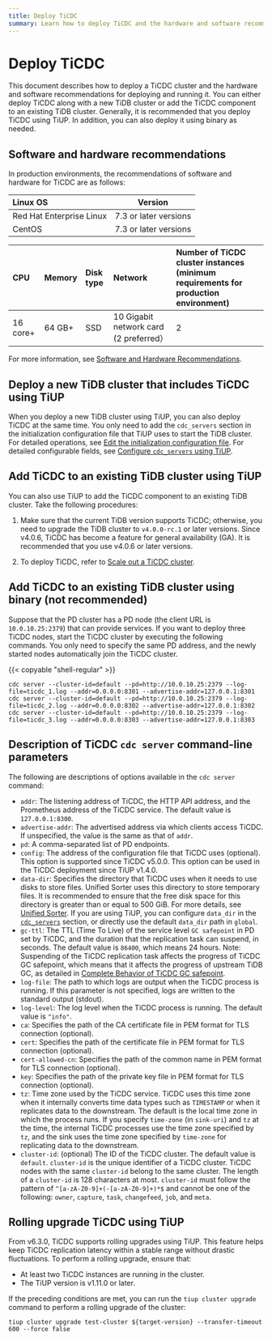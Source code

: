 ```yaml
---
title: Deploy TiCDC
summary: Learn how to deploy TiCDC and the hardware and software recommendations for deploying and running it.
---
```


# Deploy TiCDC

This document describes how to deploy a TiCDC cluster and the hardware and software recommendations for deploying and running it. You can either deploy TiCDC along with a new TiDB cluster or add the TiCDC component to an existing TiDB cluster. Generally, it is recommended that you deploy TiCDC using TiUP. In addition, you can also deploy it using binary as needed.

## Software and hardware recommendations

In production environments, the recommendations of software and hardware for TiCDC are as follows:

| Linux OS       | Version         |
| :----------------------- | :----------: |
| Red Hat Enterprise Linux | 7.3 or later versions   |
| CentOS                   | 7.3 or later versions   |

| CPU | Memory | Disk type | Network | Number of TiCDC cluster instances (minimum requirements for production environment) |
| :--- | :--- | :--- | :--- | :--- |
| 16 core+ | 64 GB+ | SSD | 10 Gigabit network card (2 preferred） | 2 |

For more information, see [Software and Hardware Recommendations](/hardware-and-software-requirements.md).

## Deploy a new TiDB cluster that includes TiCDC using TiUP

When you deploy a new TiDB cluster using TiUP, you can also deploy TiCDC at the same time. You only need to add the `cdc_servers` section in the initialization configuration file that TiUP uses to start the TiDB cluster. For detailed operations, see [Edit the initialization configuration file](/production-deployment-using-tiup.md#step-3-initialize-cluster-topology-file). For detailed configurable fields, see [Configure `cdc_servers` using TiUP](/tiup/tiup-cluster-topology-reference.md#cdc_servers).

## Add TiCDC to an existing TiDB cluster using TiUP

You can also use TiUP to add the TiCDC component to an existing TiDB cluster. Take the following procedures:

1. Make sure that the current TiDB version supports TiCDC; otherwise, you need to upgrade the TiDB cluster to `v4.0.0-rc.1` or later versions. Since v4.0.6, TiCDC has become a feature for general availability (GA). It is recommended that you use v4.0.6 or later versions.

2. To deploy TiCDC, refer to [Scale out a TiCDC cluster](/scale-tidb-using-tiup.md#scale-out-a-ticdc-cluster).

## Add TiCDC to an existing TiDB cluster using binary (not recommended)

Suppose that the PD cluster has a PD node (the client URL is `10.0.10.25:2379`) that can provide services. If you want to deploy three TiCDC nodes, start the TiCDC cluster by executing the following commands. You only need to specify the same PD address, and the newly started nodes automatically join the TiCDC cluster.

{{< copyable "shell-regular" >}}

```shell
cdc server --cluster-id=default --pd=http://10.0.10.25:2379 --log-file=ticdc_1.log --addr=0.0.0.0:8301 --advertise-addr=127.0.0.1:8301
cdc server --cluster-id=default --pd=http://10.0.10.25:2379 --log-file=ticdc_2.log --addr=0.0.0.0:8302 --advertise-addr=127.0.0.1:8302
cdc server --cluster-id=default --pd=http://10.0.10.25:2379 --log-file=ticdc_3.log --addr=0.0.0.0:8303 --advertise-addr=127.0.0.1:8303
```

## Description of TiCDC `cdc server` command-line parameters

The following are descriptions of options available in the `cdc server` command:

- `addr`: The listening address of TiCDC, the HTTP API address, and the Prometheus address of the TiCDC service. The default value is `127.0.0.1:8300`.
- `advertise-addr`: The advertised address via which clients access TiCDC. If unspecified, the value is the same as that of `addr`.
- `pd`: A comma-separated list of PD endpoints.
- `config`: The address of the configuration file that TiCDC uses (optional). This option is supported since TiCDC v5.0.0. This option can be used in the TiCDC deployment since TiUP v1.4.0.
- `data-dir`: Specifies the directory that TiCDC uses when it needs to use disks to store files. Unified Sorter uses this directory to store temporary files. It is recommended to ensure that the free disk space for this directory is greater than or equal to 500 GiB. For more details, see [Unified Sorter](/ticdc/manage-ticdc.md#unified-sorter). If you are using TiUP, you can configure `data_dir` in the [`cdc_servers`](/tiup/tiup-cluster-topology-reference.md#cdc_servers) section, or directly use the default `data_dir` path in `global`.
- `gc-ttl`: The TTL (Time To Live) of the service level `GC safepoint` in PD set by TiCDC, and the duration that the replication task can suspend, in seconds. The default value is `86400`, which means 24 hours. Note: Suspending of the TiCDC replication task affects the progress of TiCDC GC safepoint, which means that it affects the progress of upstream TiDB GC, as detailed in [Complete Behavior of TiCDC GC safepoint](/ticdc/ticdc-faq.md#what-is-the-complete-behavior-of-ticdc-garbage-collection-gc-safepoint).
- `log-file`: The path to which logs are output when the TiCDC process is running. If this parameter is not specified, logs are written to the standard output (stdout).
- `log-level`: The log level when the TiCDC process is running. The default value is `"info"`.
- `ca`: Specifies the path of the CA certificate file in PEM format for TLS connection (optional).
- `cert`: Specifies the path of the certificate file in PEM format for TLS connection (optional).
- `cert-allowed-cn`: Specifies the path of the common name in PEM format for TLS connection (optional).
- `key`: Specifies the path of the private key file in PEM format for TLS connection (optional).
- `tz`: Time zone used by the TiCDC service. TiCDC uses this time zone when it internally converts time data types such as `TIMESTAMP` or when it replicates data to the downstream. The default is the local time zone in which the process runs. If you specify `time-zone` (in `sink-uri`) and `tz` at the time, the internal TiCDC processes use the time zone specified by `tz`, and the sink uses the time zone specified by `time-zone` for replicating data to the downstream.
- `cluster-id`: (optional) The ID of the TiCDC cluster. The default value is `default`. `cluster-id` is the unique identifier of a TiCDC cluster. TiCDC nodes with the same `cluster-id` belong to the same cluster. The length of a `cluster-id` is 128 characters at most. `cluster-id` must follow the pattern of `^[a-zA-Z0-9]+(-[a-zA-Z0-9]+)*$` and cannot be one of the following: `owner`, `capture`, `task`, `changefeed`, `job`, and `meta`.

## Rolling upgrade TiCDC using TiUP

From v6.3.0, TiCDC supports rolling upgrades using TiUP. This feature helps keep TiCDC replication latency within a stable range without drastic fluctuations. To perform a rolling upgrade, ensure that:

* At least two TiCDC instances are running in the cluster.
* The TiUP version is v1.11.0 or later.

If the preceding conditions are met, you can run the `tiup cluster upgrade` command to perform a rolling upgrade of the cluster:

```shell
tiup cluster upgrade test-cluster ${target-version} --transfer-timeout 600 --force false
```